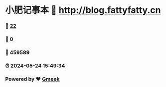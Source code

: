 # 小肥记事本 :link: http://blog.fattyfatty.cn 
### :page_facing_up: [22](http://blog.fattyfatty.cn/tag.html) 
### :speech_balloon: 0 
### :hibiscus: 459589 
### :alarm_clock: 2024-05-24 15:49:34 
### Powered by :heart: [Gmeek](https://github.com/Meekdai/Gmeek)
